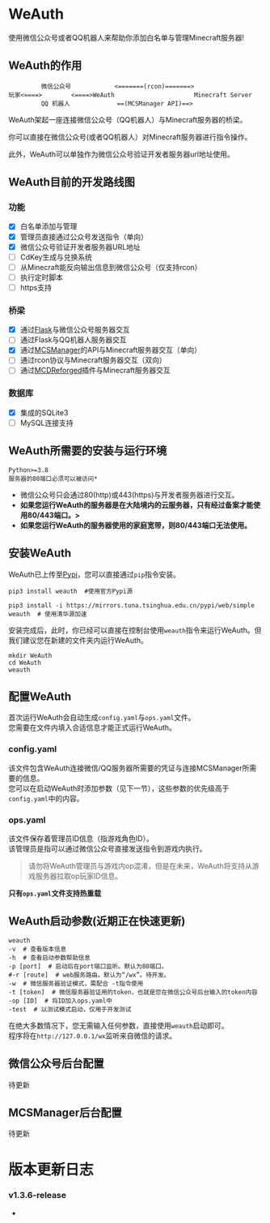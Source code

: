# WeAuth
使用微信公众号或者QQ机器人来帮助你添加白名单与管理Minecraft服务器!

## WeAuth的作用
```command
         微信公众号            <=======(rcon)=======>
玩家<====>        <====>WeAuth                      Minecraft Server
         QQ 机器人             ==(MCSManager API)==>
```
WeAuth架起一座连接微信公众号（QQ机器人）与Minecraft服务器的桥梁。  

你可以直接在微信公众号(或者QQ机器人）对Minecraft服务器进行指令操作。  

此外，WeAuth可以单独作为微信公众号验证开发者服务器url地址使用。  

## WeAuth目前的开发路线图  

### 功能  
 - [x] 白名单添加与管理   
 - [x] 管理员直接通过公众号发送指令（单向）  
 - [x] 微信公众号验证开发者服务器URL地址  
 - [ ] CdKey生成与兑换系统
 - [ ] 从Minecraft能反向输出信息到微信公众号（仅支持rcon） 
 - [ ] 执行定时脚本  
 - [ ] https支持
### 桥梁
 - [x] 通过[Flask](https://github.com/pallets/flask)与微信公众号服务器交互     
 - [ ] 通过Flask与QQ机器人服务器交互  
 - [x] 通过[MCSManager](https://github.com/MCSManager/MCSManager)的API与Minecraft服务器交互（单向）  
 - [ ] 通过rcon协议与Minecraft服务器交互（双向）  
 - [ ] 通过[MCDReforged](https://github.com/MCDReforged/MCDReforged)插件与Minecraft服务器交互  
### 数据库
 - [x] 集成的SQLite3  
 - [ ] MySQL连接支持  

## WeAuth所需要的安装与运行环境  
```command
Python>=3.8
服务器的80端口必须可以被访问*
```   
* 微信公众号只会通过80(http)或443(https)与开发者服务器进行交互。
* **如果您运行WeAuth的服务器是在大陆境内的云服务器，只有经过备案才能使用80/443端口。>**  
* **如果您运行WeAuth的服务器使用的家庭宽带，则80/443端口无法使用。**  
## 安装WeAuth
WeAuth已上传至[Pypi](https://pypi.org/project/weauth/)，您可以直接通过`pip`指令安装。  
```command
pip3 install weauth  #使用官方Pypi源

pip3 install -i https://mirrors.tuna.tsinghua.edu.cn/pypi/web/simple weauth  # 使用清华源加速
```   
安装完成后，此时，你已经可以直接在控制台使用`weauth`指令来运行WeAuth。但我们建议您在新建的文件夹内运行WeAuth。    
```command
mkdir WeAuth
cd WeAuth
weauth
```   
## 配置WeAuth
首次运行WeAuth会自动生成`config.yaml`与`ops.yaml`文件。  
您需要在文件内填入合适信息才能正式运行WeAuth。  
### config.yaml  
该文件包含WeAuth连接微信/QQ服务器所需要的凭证与连接MCSManager所需要的信息。  
您可以在启动WeAuth时添加参数（见下一节），这些参数的优先级高于`config.yaml`中的内容。   
  

### ops.yaml  
该文件保存着管理员ID信息（指游戏角色ID）。  
该管理员是指可以通过微信公众号直接发送指令到游戏内执行。  
>请勿将WeAuth管理员与游戏内op混淆，但是在未来，WeAuth将支持从游戏服务器拉取op玩家ID信息。    

**只有`ops.yaml`文件支持热重载**  
## WeAuth启动参数(近期正在快速更新)
```command
weauth
-v  # 查看版本信息
-h  # 查看启动参数帮助信息
-p [port]  # 启动后在port端口监听。默认为80端口。
#-r [route]  # web服务路由。默认为“/wx”。待开发。
-w  # 微信服务器验证模式，需配合 -t指令使用
-t [token]  # 微信服务器验证用的token，也就是您在微信公众号后台输入的token内容
-op [ID]  # 将ID加入ops.yaml中
-test  # 以测试模式启动，仅用于开发测试
```   
在绝大多数情况下，您无需输入任何参数，直接使用`weauth`启动即可。  
程序将在`http://127.0.0.1/wx`监听来自微信的请求。  
## 微信公众号后台配置
待更新  
## MCSManager后台配置
待更新  
  
# 版本更新日志  
### v1.3.6-release
- 









 


